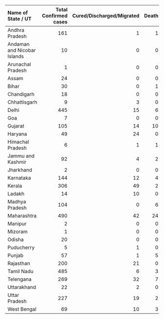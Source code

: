 | Name of State / UT          |   Total Confirmed cases |   Cured/Discharged/Migrated |   Death |
|:----------------------------|------------------------:|----------------------------:|--------:|
| Andhra Pradesh              |                     161 |                           1 |       1 |
| Andaman and Nicobar Islands |                      10 |                           0 |       0 |
| Arunachal Pradesh           |                       1 |                           0 |       0 |
| Assam                       |                      24 |                           0 |       0 |
| Bihar                       |                      30 |                           0 |       1 |
| Chandigarh                  |                      18 |                           0 |       0 |
| Chhattisgarh                |                       9 |                           3 |       0 |
| Delhi                       |                     445 |                          15 |       6 |
| Goa                         |                       7 |                           0 |       0 |
| Gujarat                     |                     105 |                          14 |      10 |
| Haryana                     |                      49 |                          24 |       0 |
| Himachal Pradesh            |                       6 |                           1 |       1 |
| Jammu and Kashmir           |                      92 |                           4 |       2 |
| Jharkhand                   |                       2 |                           0 |       0 |
| Karnataka                   |                     144 |                          12 |       4 |
| Kerala                      |                     306 |                          49 |       2 |
| Ladakh                      |                      14 |                          10 |       0 |
| Madhya Pradesh              |                     104 |                           0 |       6 |
| Maharashtra                 |                     490 |                          42 |      24 |
| Manipur                     |                       2 |                           0 |       0 |
| Mizoram                     |                       1 |                           0 |       0 |
| Odisha                      |                      20 |                           0 |       0 |
| Puducherry                  |                       5 |                           1 |       0 |
| Punjab                      |                      57 |                           1 |       5 |
| Rajasthan                   |                     200 |                          21 |       0 |
| Tamil Nadu                  |                     485 |                           6 |       3 |
| Telengana                   |                     269 |                          32 |       7 |
| Uttarakhand                 |                      22 |                           2 |       0 |
| Uttar Pradesh               |                     227 |                          19 |       2 |
| West Bengal                 |                      69 |                          10 |       3 |